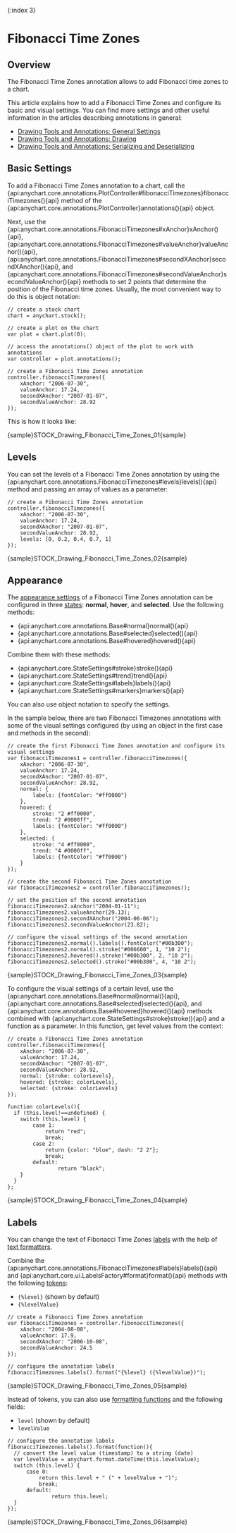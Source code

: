 {:index 3}
# Fibonacci Time Zones

## Overview

The Fibonacci Time Zones annotation allows to add Fibonacci time zones to a chart.

This article explains how to add a Fibonacci Time Zones and configure its basic and visual settings. You can find more settings and other useful information in the articles describing annotations in general:

* [Drawing Tools and Annotations: General Settings](General_Settings)
* [Drawing Tools and Annotations: Drawing](Drawing)
* [Drawing Tools and Annotations: Serializing and Deserializing](Serializing_Deserializing)

## Basic Settings

To add a Fibonacci Time Zones annotation to a chart, call the {api:anychart.core.annotations.PlotController#fibonacciTimezones}fibonacciTimezones(){api} method of the {api:anychart.core.annotations.PlotController}annotations(){api} object.

Next, use the {api:anychart.core.annotations.FibonacciTimezones#xAnchor}xAnchor(){api}, {api:anychart.core.annotations.FibonacciTimezones#valueAnchor}valueAnchor(){api}, {api:anychart.core.annotations.FibonacciTimezones#secondXAnchor}secondXAnchor(){api}, and {api:anychart.core.annotations.FibonacciTimezones#secondValueAnchor}secondValueAnchor(){api} methods to set 2 points that determine the position of the Fibonacci time zones. Usually, the most convenient way to do this is object notation:

```
// create a stock chart
chart = anychart.stock();

// create a plot on the chart
var plot = chart.plot(0);

// access the annotations() object of the plot to work with annotations
var controller = plot.annotations();

// create a Fibonacci Time Zones annotation
controller.fibonacciTimezones({
    xAnchor: "2006-07-30",
    valueAnchor: 17.24,
    secondXAnchor: "2007-01-07",
    secondValueAnchor: 28.92
});
```

This is how it looks like:

{sample}STOCK\_Drawing\_Fibonacci\_Time\_Zones\_01{sample}

## Levels

You can set the levels of a Fibonacci Time Zones annotation by using the {api:anychart.core.annotations.FibonacciTimezones#levels}levels(){api} method and passing an array of values as a parameter:

```
// create a Fibonacci Time Zones annotation
controller.fibonacciTimezones({
    xAnchor: "2006-07-30",
    valueAnchor: 17.24,
    secondXAnchor: "2007-01-07",
    secondValueAnchor: 28.92,
    levels: [0, 0.2, 0.4, 0.7, 1]
});
```

{sample}STOCK\_Drawing\_Fibonacci\_Time\_Zones\_02{sample}

## Appearance

The [appearance settings](../../Appearance_Settings) of a Fibonacci Time Zones annotation can be configured in three [states](../../../Common_Settings/Interactivity/States): **normal**, **hover**, and **selected**. Use the following methods:

* {api:anychart.core.annotations.Base#normal}normal(){api} 
* {api:anychart.core.annotations.Base#selected}selected(){api} 
* {api:anychart.core.annotations.Base#hovered}hovered(){api}

Combine them with these methods:

* {api:anychart.core.StateSettings#stroke}stroke(){api}
* {api:anychart.core.StateSettings#trend}trend(){api}
* {api:anychart.core.StateSettings#labels}labels(){api}
* {api:anychart.core.StateSettings#markers}markers(){api}

You can also use object notation to specify the settings.

In the sample below, there are two Fibonacci Timezones annotations with some of the visual settings configured (by using an object in the first case and methods in the second):

```
// create the first Fibonacci Time Zones annotation and configure its visual settings
var fibonacciTimezones1 = controller.fibonacciTimezones({
    xAnchor: "2006-07-30",
    valueAnchor: 17.24,
    secondXAnchor: "2007-01-07",
    secondValueAnchor: 28.92,
    normal: {
        labels: {fontColor: "#ff0000"}
    },
    hovered: {
        stroke: "2 #ff0000",
        trend: "2 #0000ff",
        labels: {fontColor: "#ff0000"}
    },
    selected: {
        stroke: "4 #ff0000", 
        trend: "4 #0000ff",
        labels: {fontColor: "#ff0000"}
    }     
});

// create the second Fibonacci Time Zones annotation
var fibonacciTimezones2 = controller.fibonacciTimezones();

// set the position of the second annotation
fibonacciTimezones2.xAnchor("2004-01-11");
fibonacciTimezones2.valueAnchor(29.13);
fibonacciTimezones2.secondXAnchor("2004-06-06");
fibonacciTimezones2.secondValueAnchor(23.82);
 
// configure the visual settings of the second annotation
fibonacciTimezones2.normal().labels().fontColor("#00b300");
fibonacciTimezones2.normal().stroke("#006600", 1, "10 2");
fibonacciTimezones2.hovered().stroke("#00b300", 2, "10 2");
fibonacciTimezones2.selected().stroke("#00b300", 4, "10 2");
```

{sample}STOCK\_Drawing\_Fibonacci\_Time\_Zones\_03{sample}

To configure the visual settings of a certain level, use the {api:anychart.core.annotations.Base#normal}normal(){api}, {api:anychart.core.annotations.Base#selected}selected(){api}, and {api:anychart.core.annotations.Base#hovered}hovered(){api} methods combined with {api:anychart.core.StateSettings#stroke}stroke(){api} and a function as a parameter. In this function, get level values from the context:

```
// create a Fibonacci Time Zones annotation
controller.fibonacciTimezones({
    xAnchor: "2006-07-30",
    valueAnchor: 17.24,
    secondXAnchor: "2007-01-07",
    secondValueAnchor: 28.92,
    normal: {stroke: colorLevels},
    hovered: {stroke: colorLevels},
    selected: {stroke: colorLevels}
});

function colorLevels(){
  if (this.level!==undefined) {
    switch (this.level) {
        case 1:
            return "red";
            break;
        case 2:
            return {color: "blue", dash: "2 2"};
            break;
        default:
                return "black";
    }
  }
};
```

{sample}STOCK\_Drawing\_Fibonacci\_Time\_Zones\_04{sample}

## Labels

You can change the text of Fibonacci Time Zones [labels](../../Common_Settings/Labels) with the help of [text formatters](../../Common_Settings/Text_Formatters).

Combine the {api:anychart.core.annotations.FibonacciTimezones#labels}labels(){api} and {api:anychart.core.ui.LabelsFactory#format}format(){api} methods with the following [tokens](../../Common_Settings/Text_Formatters#string_tokens):

* `{%level}` (shown by default)
* `{%levelValue}`

```
// create a Fibonacci Time Zones annotation
var fibonacciTimezones = controller.fibonacciTimezones({
    xAnchor: "2004-08-08",
    valueAnchor: 17.9,
    secondXAnchor: "2006-10-08",
    secondValueAnchor: 24.5
});

// configure the annotation labels
fibonacciTimezones.labels().format("{%level} ({%levelValue})");
```

{sample}STOCK\_Drawing\_Fibonacci\_Time\_Zones\_05{sample}

Instead of tokens, you can also use [formatting functions](../../Common_Settings/Text_Formatters#formatting_functions) and the following fields:

* `level` (shown by default)
* `levelValue`

```
// configure the annotation labels
fibonacciTimezones.labels().format(function(){
  // convert the level value (timestamp) to a string (date)
  var levelValue = anychart.format.dateTime(this.levelValue);
  switch (this.level) {
      case 0:
          return this.level + " (" + levelValue + ")";
          break;
      default:
              return this.level;
  }
});
```

{sample}STOCK\_Drawing\_Fibonacci\_Time\_Zones\_06{sample}